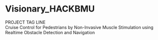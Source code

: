 # Visionary_HACKBMU
PROJECT TAG LINE<br>
Cruise Control for Pedestrians by Non-Invasive Muscle Stimulation using Realtime Obstacle Detection and Navigation
